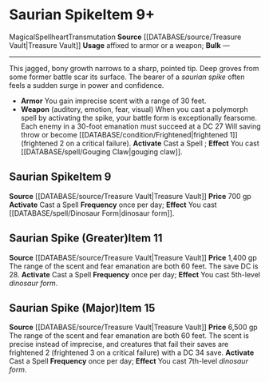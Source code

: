﻿---
id: '2240'
item_category: Spellhearts
level: '9'
name: Saurian Spike
price: 700 gp
rarity: Common
school: Transmutation
source: '[[DATABASE/source/Treasure Vault|Treasure Vault]]'
subcategory: spellheart
trait:
- '[[DATABASE/trait/Magical|Magical]]'
- '[[DATABASE/trait/Spellheart|Spellheart]]'
- '[[DATABASE/trait/Transmutation|Transmutation]]'
type: Item
usage: affixed to armor or a weapon

---
# Saurian Spike<span class="item-type">Item 9+</span>

<span class="item-trait">Magical</span><span class="item-trait">Spellheart</span><span class="item-trait">Transmutation</span>
**Source** [[DATABASE/source/Treasure Vault|Treasure Vault]] 
**Usage** affixed to armor or a weapon; **Bulk** —

---
This jagged, bony growth narrows to a sharp, pointed tip. Deep groves from some former battle scar its surface. The bearer of a _saurian spike_ often feels a sudden surge in power and confidence.

* **Armor** You gain imprecise scent with a range of 30 feet.
* **Weapon** (auditory, emotion, fear, visual) When you cast a polymorph spell by activating the spike, your battle form is exceptionally fearsome. Each enemy in a 30-foot emanation must succeed at a DC 27 Will saving throw or become [[DATABASE/condition/Frightened|frightened 1]] (frightened 2 on a critical failure).
**Activate** Cast a Spell ; **Effect** You cast [[DATABASE/spell/Gouging Claw|gouging claw]].

## Saurian Spike<span class="item-type">Item 9</span>

**Source** [[DATABASE/source/Treasure Vault|Treasure Vault]] 
**Price** 700 gp
**Activate** Cast a Spell **Frequency** once per day; **Effect** You cast [[DATABASE/spell/Dinosaur Form|dinosaur form]].

## Saurian Spike (Greater)<span class="item-type">Item 11</span>

**Source** [[DATABASE/source/Treasure Vault|Treasure Vault]] 
**Price** 1,400 gp
The range of the scent and fear emanation are both 60 feet. The save DC is 28.
**Activate** Cast a Spell **Frequency** once per day; **Effect** You cast 5th-level _dinosaur form_.

## Saurian Spike (Major)<span class="item-type">Item 15</span>

**Source** [[DATABASE/source/Treasure Vault|Treasure Vault]] 
**Price** 6,500 gp
The range of the scent and fear emanation are both 60 feet. The scent is precise instead of imprecise, and creatures that fail their saves are frightened 2 (frightened 3 on a critical failure) with a DC 34 save.
**Activate** Cast a Spell **Frequency** once per day; **Effect** You cast 7th-level _dinosaur form_.